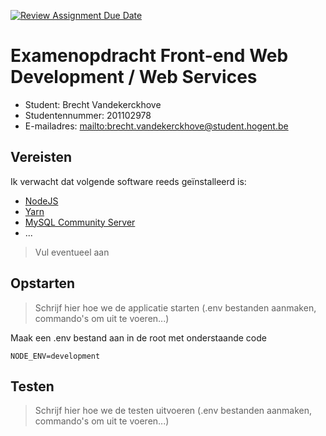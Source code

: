 [![Review Assignment Due Date](https://classroom.github.com/assets/deadline-readme-button-24ddc0f5d75046c5622901739e7c5dd533143b0c8e959d652212380cedb1ea36.svg)](https://classroom.github.com/a/snPWRHYg)

# Examenopdracht Front-end Web Development / Web Services

- Student: Brecht Vandekerckhove
- Studentennummer: 201102978
- E-mailadres: <mailto:brecht.vandekerckhove@student.hogent.be>

## Vereisten

Ik verwacht dat volgende software reeds geïnstalleerd is:

- [NodeJS](https://nodejs.org)
- [Yarn](https://yarnpkg.com)
- [MySQL Community Server](https://dev.mysql.com/downloads/mysql/)
- ...

> Vul eventueel aan

## Opstarten

> Schrijf hier hoe we de applicatie starten (.env bestanden aanmaken, commando's om uit te voeren...)

Maak een .env bestand aan in de root met onderstaande code

`NODE_ENV=development`

## Testen

> Schrijf hier hoe we de testen uitvoeren (.env bestanden aanmaken, commando's om uit te voeren...)
